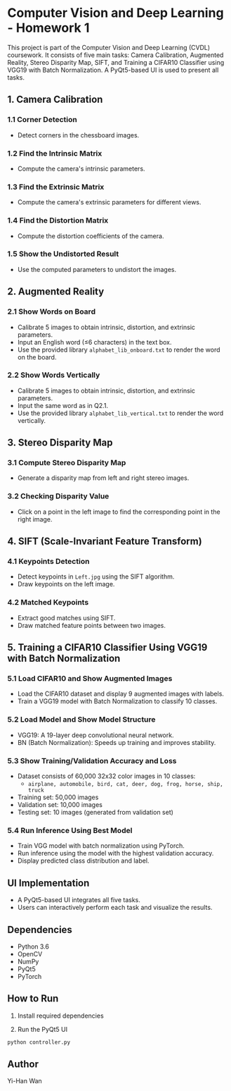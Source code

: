 # Computer Vision and Deep Learning - Homework 1

This project is part of the Computer Vision and Deep Learning (CVDL) coursework. It consists of five main tasks: Camera Calibration, Augmented Reality, Stereo Disparity Map, SIFT, and Training a CIFAR10 Classifier using VGG19 with Batch Normalization. A PyQt5-based UI is used to present all tasks.

## 1. Camera Calibration  
### 1.1 Corner Detection  
- Detect corners in the chessboard images.  

### 1.2 Find the Intrinsic Matrix  
- Compute the camera's intrinsic parameters.  

### 1.3 Find the Extrinsic Matrix  
- Compute the camera's extrinsic parameters for different views.  

### 1.4 Find the Distortion Matrix  
- Compute the distortion coefficients of the camera.  

### 1.5 Show the Undistorted Result  
- Use the computed parameters to undistort the images.

## 2. Augmented Reality  
### 2.1 Show Words on Board  
- Calibrate 5 images to obtain intrinsic, distortion, and extrinsic parameters.  
- Input an English word (≤6 characters) in the text box.  
- Use the provided library `alphabet_lib_onboard.txt` to render the word on the board.

### 2.2 Show Words Vertically  
- Calibrate 5 images to obtain intrinsic, distortion, and extrinsic parameters.  
- Input the same word as in Q2.1.  
- Use the provided library `alphabet_lib_vertical.txt` to render the word vertically.

## 3. Stereo Disparity Map  
### 3.1 Compute Stereo Disparity Map  
- Generate a disparity map from left and right stereo images.  

### 3.2 Checking Disparity Value  
- Click on a point in the left image to find the corresponding point in the right image.

## 4. SIFT (Scale-Invariant Feature Transform)  
### 4.1 Keypoints Detection  
- Detect keypoints in `Left.jpg` using the SIFT algorithm.  
- Draw keypoints on the left image.

### 4.2 Matched Keypoints  
- Extract good matches using SIFT.  
- Draw matched feature points between two images.

## 5. Training a CIFAR10 Classifier Using VGG19 with Batch Normalization  
### 5.1 Load CIFAR10 and Show Augmented Images  
- Load the CIFAR10 dataset and display 9 augmented images with labels.  
- Train a VGG19 model with Batch Normalization to classify 10 classes.

### 5.2 Load Model and Show Model Structure  
- VGG19: A 19-layer deep convolutional neural network.  
- BN (Batch Normalization): Speeds up training and improves stability.

### 5.3 Show Training/Validation Accuracy and Loss  
- Dataset consists of 60,000 32x32 color images in 10 classes:  
  - `airplane, automobile, bird, cat, deer, dog, frog, horse, ship, truck`  
- Training set: 50,000 images  
- Validation set: 10,000 images  
- Testing set: 10 images (generated from validation set)

### 5.4 Run Inference Using Best Model  
- Train VGG model with batch normalization using PyTorch.  
- Run inference using the model with the highest validation accuracy.  
- Display predicted class distribution and label.

## UI Implementation  
- A PyQt5-based UI integrates all five tasks.  
- Users can interactively perform each task and visualize the results.

## Dependencies  
- Python 3.6  
- OpenCV  
- NumPy  
- PyQt5  
- PyTorch  

## How to Run 
1. Install required dependencies

2. Run the PyQt5 UI
``` sh
python controller.py
```

## Author
Yi-Han Wan
